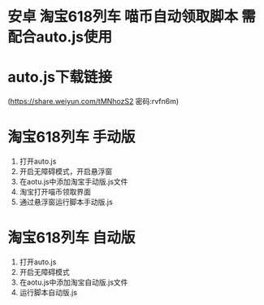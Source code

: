 
# 安卓 淘宝618列车 喵币自动领取脚本 需配合auto.js使用
# auto.js下载链接
(https://share.weiyun.com/tMNhozS2 密码:rvfn6m)

# 淘宝618列车 手动版
1. 打开auto.js
2. 开启无障碍模式，开启悬浮窗
3. 在aotu.js中添加淘宝手动版.js文件
4. 淘宝打开喵币领取界面
5. 通过悬浮窗运行脚本手动版.js

# 淘宝618列车 自动版
1. 打开auto.js
2. 开启无障碍模式
3. 在aotu.js中添加淘宝自动版.js文件
4. 运行脚本自动版.js




